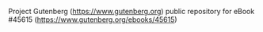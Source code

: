 Project Gutenberg (https://www.gutenberg.org) public repository for eBook #45615 (https://www.gutenberg.org/ebooks/45615)
